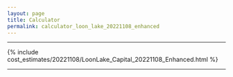 ```yaml
---
layout: page
title: Calculator
permalink: calculator_loon_lake_20221108_enhanced
---
```


___

{% include cost_estimates/20221108/LoonLake_Capital_20221108_Enhanced.html %}

___


